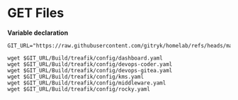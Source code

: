 # GET Files

**Variable declaration**

```shell
GIT_URL="https://raw.githubusercontent.com/gitryk/homelab/refs/heads/main"
```

```shell
wget $GIT_URL/Build/treafik/config/dashboard.yaml
wget $GIT_URL/Build/treafik/config/devops-coder.yaml
wget $GIT_URL/Build/treafik/config/devops-gitea.yaml
wget $GIT_URL/Build/treafik/config/kms.yaml
wget $GIT_URL/Build/treafik/config/middleware.yaml
wget $GIT_URL/Build/treafik/config/rocky.yaml
```
